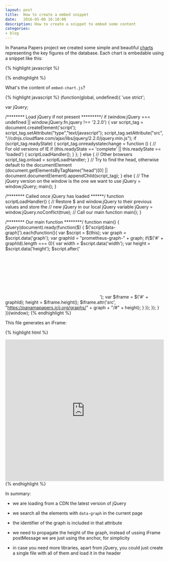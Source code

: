 ```yaml
---
layout: post
title:  How to create a embed snippet
date:   2016-05-06 16:10:00
description: How to create a snippet to embed some content
categories:
- blog
---
```


In Panama Papers project we created some simple and beautiful [charts](https://panamapapers.icij.org/graphs/) representing the key figures of the database. Each chart is embedable using a snippet like this:

{% highlight javascript %}
<script type="text/javascript" src="https://panamapapers.icij.org/embed-chart.js" data-graph="1" data-width="100%" data-height="450px"></script>
{% endhighlight %}

What's the content of `embed-chart.js`?

{% highlight javascript %}
(function(global, undefined){
  'use strict';

  var jQuery;

  /******** Load jQuery if not present *********/
  if (window.jQuery === undefined || window.jQuery.fn.jquery !== '2.2.0') {
    var script_tag = document.createElement('script');
    script_tag.setAttribute("type","text/javascript");
    script_tag.setAttribute("src", "//cdnjs.cloudflare.com/ajax/libs/jquery/2.2.0/jquery.min.js");
    if (script_tag.readyState) {
      script_tag.onreadystatechange = function () { // For old versions of IE
        if (this.readyState == 'complete' || this.readyState == 'loaded') {
          scriptLoadHandler();
        }
      };
    } else { // Other browsers
      script_tag.onload = scriptLoadHandler;
    }
    // Try to find the head, otherwise default to the documentElement
    (document.getElementsByTagName("head")[0] || document.documentElement).appendChild(script_tag);
  } else {
    // The jQuery version on the window is the one we want to use
    jQuery = window.jQuery;
    main();
  }

  /******** Called once jQuery has loaded ******/
  function scriptLoadHandler() {
    // Restore $ and window.jQuery to their previous values and store the
    // new jQuery in our local jQuery variable
    jQuery = window.jQuery.noConflict(true);
    // Call our main function
    main();
  }

  /******** Our main function ********/
  function main() {
    jQuery(document).ready(function($) {
      $('script[data-graph]').each(function(){
        var $script = $(this);
        var graph = $script.data('graph');
        var graphId = "prometheus-graph-" + graph;
        if($('#' + graphId).length === 0){
          var width = $script.data('width');
          var height = $script.data('height');
          $script.after('<iframe id="' + graphId + '" style="width:' + width + ';height:' + height + ';" frameborder="0" marginwidth="0" marginheight="0" scrolling="yes"></iframe>');
          var $iframe = $('#' + graphId);
          height = $iframe.height();
          $iframe.attr('src', "https://panamapapers.icij.org/graphs/" + graph + "/#" + height);
        }
      });
    });
  }
})(window);
{% endhighlight %}

This file generates an iFrame:

{% highlight html %}
<iframe id="prometheus-graph-1" style="width:100%;height:450px;" frameborder="0" marginwidth="0" marginheight="0" scrolling="yes" src="https://panamapapers.icij.org/graphs/1/#450"></iframe>
{% endhighlight %}

In summary:

- we are loading from a CDN the latest version of jQuery

- we search all the elements with `data-graph` in the current page

- the identifier of the graph is included in that attribute

- we need to propagate the height of the graph, instead of ussing iFrame postMessage we are just using the anchor, for simplicity

- in case you need more libraries, apart from jQuery, you could just create a single file with all of them and load it in the header

